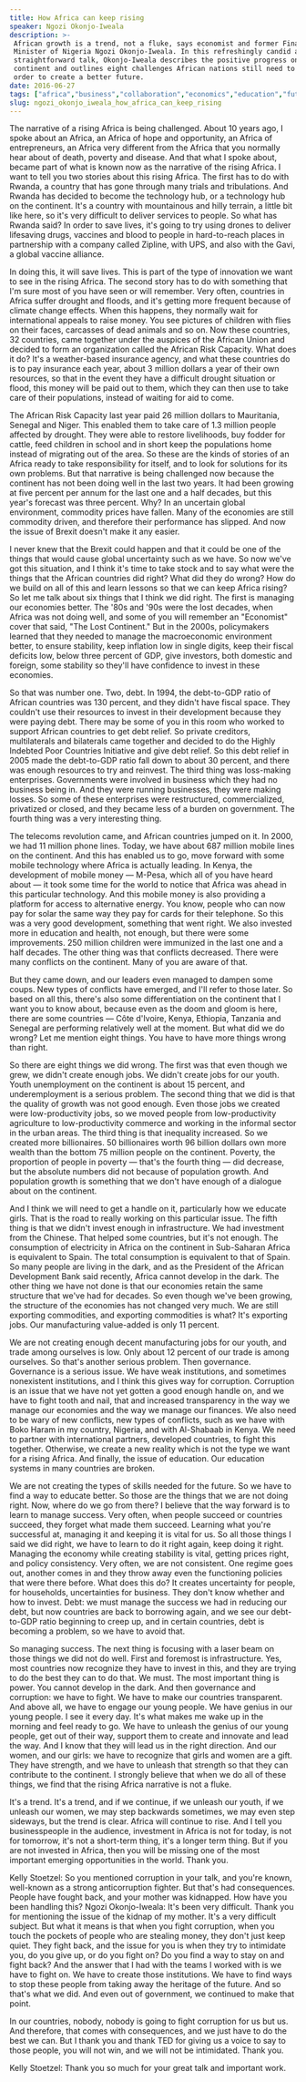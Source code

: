 ```yaml
---
title: How Africa can keep rising
speaker: Ngozi Okonjo-Iweala
description: >-
 African growth is a trend, not a fluke, says economist and former Finance
 Minister of Nigeria Ngozi Okonjo-Iweala. In this refreshingly candid and
 straightforward talk, Okonjo-Iweala describes the positive progress on the
 continent and outlines eight challenges African nations still need to address in
 order to create a better future.
date: 2016-06-27
tags: ["africa","business","collaboration","economics","education","future","global-development","global-issues","government","goalsetting","investment","natural-resources","policy","potential","society","technology","mobility","war","women"]
slug: ngozi_okonjo_iweala_how_africa_can_keep_rising
---
```


The narrative of a rising Africa is being challenged. About 10 years ago, I spoke about an
Africa, an Africa of hope and opportunity, an Africa of entrepreneurs, an Africa very
different from the Africa that you normally hear about of death, poverty and disease. And
that what I spoke about, became part of what is known now as the narrative of the rising
Africa. I want to tell you two stories about this rising Africa. The first has to do with
Rwanda, a country that has gone through many trials and tribulations. And Rwanda has
decided to become the technology hub, or a technology hub on the continent. It's a country
with mountainous and hilly terrain, a little bit like here, so it's very difficult to
deliver services to people. So what has Rwanda said? In order to save lives, it's going to
try using drones to deliver lifesaving drugs, vaccines and blood to people in
hard-to-reach places in partnership with a company called Zipline, with UPS, and also with
the Gavi, a global vaccine alliance.

In doing this, it will save lives. This is part of the type of innovation we want to see
in the rising Africa. The second story has to do with something that I'm sure most of you
have seen or will remember. Very often, countries in Africa suffer drought and floods, and
it's getting more frequent because of climate change effects. When this happens, they
normally wait for international appeals to raise money. You see pictures of children with
flies on their faces, carcasses of dead animals and so on. Now these countries, 32
countries, came together under the auspices of the African Union and decided to form an
organization called the African Risk Capacity. What does it do? It's a weather-based
insurance agency, and what these countries do is to pay insurance each year, about 3
million dollars a year of their own resources, so that in the event they have a difficult
drought situation or flood, this money will be paid out to them, which they can then use
to take care of their populations, instead of waiting for aid to come.

The African Risk Capacity last year paid 26 million dollars to Mauritania, Senegal and
Niger. This enabled them to take care of 1.3 million people affected by drought. They were
able to restore livelihoods, buy fodder for cattle, feed children in school and in short
keep the populations home instead of migrating out of the area. So these are the kinds of
stories of an Africa ready to take responsibility for itself, and to look for solutions
for its own problems. But that narrative is being challenged now because the continent has
not been doing well in the last two years. It had been growing at five percent per annum
for the last one and a half decades, but this year's forecast was three percent. Why? In
an uncertain global environment, commodity prices have fallen. Many of the economies are
still commodity driven, and therefore their performance has slipped. And now the issue of
Brexit doesn't make it any easier.

I never knew that the Brexit could happen and that it could be one of the things that
would cause global uncertainty such as we have. So now we've got this situation, and I
think it's time to take stock and to say what were the things that the African countries
did right? What did they do wrong? How do we build on all of this and learn lessons so
that we can keep Africa rising? So let me talk about six things that I think we did right.
The first is managing our economies better. The '80s and '90s were the lost decades, when
Africa was not doing well, and some of you will remember an "Economist" cover that said,
"The Lost Continent." But in the 2000s, policymakers learned that they needed to manage
the macroeconomic environment better, to ensure stability, keep inflation low in single
digits, keep their fiscal deficits low, below three percent of GDP, give investors, both
domestic and foreign, some stability so they'll have confidence to invest in these
economies.

So that was number one. Two, debt. In 1994, the debt-to-GDP ratio of African countries was
130 percent, and they didn't have fiscal space. They couldn't use their resources to
invest in their development because they were paying debt. There may be some of you in
this room who worked to support African countries to get debt relief. So private
creditors, multilaterals and bilaterals came together and decided to do the Highly
Indebted Poor Countries Initiative and give debt relief. So this debt relief in 2005 made
the debt-to-GDP ratio fall down to about 30 percent, and there was enough resources to try
and reinvest. The third thing was loss-making enterprises. Governments were involved in
business which they had no business being in. And they were running businesses, they were
making losses. So some of these enterprises were restructured, commercialized, privatized
or closed, and they became less of a burden on government. The fourth thing was a very
interesting thing.

The telecoms revolution came, and African countries jumped on it. In 2000, we had 11
million phone lines. Today, we have about 687 million mobile lines on the continent. And
this has enabled us to go, move forward with some mobile technology where Africa is
actually leading. In Kenya, the development of mobile money — M-Pesa, which all of you
have heard about — it took some time for the world to notice that Africa was ahead in this
particular technology. And this mobile money is also providing a platform for access to
alternative energy. You know, people who can now pay for solar the same way they pay for
cards for their telephone. So this was a very good development, something that went
right. We also invested more in education and health, not enough, but there were some
improvements. 250 million children were immunized in the last one and a half decades. The
other thing was that conflicts decreased. There were many conflicts on the continent. Many
of you are aware of that.

But they came down, and our leaders even managed to dampen some coups. New types of
conflicts have emerged, and I'll refer to those later. So based on all this, there's also
some differentiation on the continent that I want you to know about, because even as the
doom and gloom is here, there are some countries — Côte d'Ivoire, Kenya, Ethiopia,
Tanzania and Senegal are performing relatively well at the moment. But what did we do
wrong? Let me mention eight things. You have to have more things wrong than
right.

So there are eight things we did wrong. The first was that even though we grew, we didn't
create enough jobs. We didn't create jobs for our youth. Youth unemployment on the
continent is about 15 percent, and underemployment is a serious problem. The second thing
that we did is that the quality of growth was not good enough. Even those jobs we created
were low-productivity jobs, so we moved people from low-productivity agriculture to
low-productivity commerce and working in the informal sector in the urban areas. The third
thing is that inequality increased. So we created more billionaires. 50 billionaires worth
96 billion dollars own more wealth than the bottom 75 million people on the
continent. Poverty, the proportion of people in poverty — that's the fourth thing — did
decrease, but the absolute numbers did not because of population growth. And population
growth is something that we don't have enough of a dialogue about on the
continent.

And I think we will need to get a handle on it, particularly how we educate girls. That is
the road to really working on this particular issue. The fifth thing is that we didn't
invest enough in infrastructure. We had investment from the Chinese. That helped some
countries, but it's not enough. The consumption of electricity in Africa on the continent
in Sub-Saharan Africa is equivalent to Spain. The total consumption is equivalent to that
of Spain. So many people are living in the dark, and as the President of the African
Development Bank said recently, Africa cannot develop in the dark. The other thing we have
not done is that our economies retain the same structure that we've had for decades. So
even though we've been growing, the structure of the economies has not changed very much.
We are still exporting commodities, and exporting commodities is what? It's exporting
jobs. Our manufacturing value-added is only 11 percent.

We are not creating enough decent manufacturing jobs for our youth, and trade among
ourselves is low. Only about 12 percent of our trade is among ourselves. So that's another
serious problem. Then governance. Governance is a serious issue. We have weak institutions,
and sometimes nonexistent institutions, and I think this gives way for corruption.
Corruption is an issue that we have not yet gotten a good enough handle on, and we have to
fight tooth and nail, that and increased transparency in the way we manage our economies
and the way we manage our finances. We also need to be wary of new conflicts, new types of
conflicts, such as we have with Boko Haram in my country, Nigeria, and with Al-Shabaab in
Kenya. We need to partner with international partners, developed countries, to fight this
together. Otherwise, we create a new reality which is not the type we want for a rising
Africa. And finally, the issue of education. Our education systems in many countries are
broken.

We are not creating the types of skills needed for the future. So we have to find a way to
educate better. So those are the things that we are not doing right. Now, where do we go
from there? I believe that the way forward is to learn to manage success. Very often, when
people succeed or countries succeed, they forget what made them succeed. Learning what
you're successful at, managing it and keeping it is vital for us. So all those things I
said we did right, we have to learn to do it right again, keep doing it right. Managing
the economy while creating stability is vital, getting prices right, and policy
consistency. Very often, we are not consistent. One regime goes out, another comes in and
they throw away even the functioning policies that were there before. What does this do?
It creates uncertainty for people, for households, uncertainties for business. They don't
know whether and how to invest. Debt: we must manage the success we had in reducing our
debt, but now countries are back to borrowing again, and we see our debt-to-GDP ratio
beginning to creep up, and in certain countries, debt is becoming a problem, so we have to
avoid that.

So managing success. The next thing is focusing with a laser beam on those things we did
not do well. First and foremost is infrastructure. Yes, most countries now recognize they
have to invest in this, and they are trying to do the best they can to do that. We must.
The most important thing is power. You cannot develop in the dark. And then governance and
corruption: we have to fight. We have to make our countries transparent. And above all, we
have to engage our young people. We have genius in our young people. I see it every day.
It's what makes me wake up in the morning and feel ready to go. We have to unleash the
genius of our young people, get out of their way, support them to create and innovate and
lead the way. And I know that they will lead us in the right direction. And our women, and
our girls: we have to recognize that girls and women are a gift. They have strength, and
we have to unleash that strength so that they can contribute to the continent. I strongly
believe that when we do all of these things, we find that the rising Africa narrative is
not a fluke.

It's a trend. It's a trend, and if we continue, if we unleash our youth, if we unleash our
women, we may step backwards sometimes, we may even step sideways, but the trend is clear.
Africa will continue to rise. And I tell you businesspeople in the audience, investment in
Africa is not for today, is not for tomorrow, it's not a short-term thing, it's a longer
term thing. But if you are not invested in Africa, then you will be missing one of the
most important emerging opportunities in the world. Thank you.

Kelly Stoetzel: So you mentioned corruption in your talk, and you're known, well-known as
a strong anticorruption fighter. But that's had consequences. People have fought back, and
your mother was kidnapped. How have you been handling this? Ngozi Okonjo-Iweala: It's been
very difficult. Thank you for mentioning the issue of the kidnap of my mother. It's a very
difficult subject. But what it means is that when you fight corruption, when you touch the
pockets of people who are stealing money, they don't just keep quiet. They fight back, and
the issue for you is when they try to intimidate you, do you give up, or do you fight on?
Do you find a way to stay on and fight back? And the answer that I had with the teams I
worked with is we have to fight on. We have to create those institutions. We have to find
ways to stop these people from taking away the heritage of the future. And so that's what
we did. And even out of government, we continued to make that point.

In our countries, nobody, nobody is going to fight corruption for us but us. And
therefore, that comes with consequences, and we just have to do the best we can. But I
thank you and thank TED for giving us a voice to say to those people, you will not win,
and we will not be intimidated. Thank you.

Kelly Stoetzel: Thank you so much for your great talk and important work.

<!--
ad_duration=3.33
comment_count=22
event="TEDSummit"
external_start_time=0
has_talk_citation=1
intro_duration=11.82
is_subtitle_required="False"
is_talk_featured="True"
language="en"
language_swap="False"
native_language="en"
number_of_related_talks=6
number_of_speakers=1
number_of_subtitled_videos=21
number_of_tags=19
number_of_talk_download_languages=21
number_of_talk_more_resources=0
number_of_talk_recommendations=1
number_of_talks_take_actions=0
post_ad_duration=0.83
published_timestamp="2016-08-11 13:41:55"
recording_date="2016-06-27"
speaker_description="Economist"
speaker_id=115
speaker_is_published=1
speaker_name="Ngozi Okonjo-Iweala"
talk_more_resources=[]
talk_name="How Africa can keep rising"
talk_recommendations_blurb="Check out reading recommendations from Ngozi Okonjo-Iweala."
talks_tags=["africa","business","collaboration","economics","education","future","global-development","global-issues","government","goalsetting","investment","natural-resources","policy","potential","society","technology","mobility","war","women"]
talks_take_action=[]
url_audio="https://download.ted.com/talks/NgoziOkonjoIweala_2016T.mp3?apikey=acme-roadrunner"
url_photo_speaker="https://pe.tedcdn.com/images/ted/8168f1c24db173f854f850252e1364c68c0a101f_254x191.jpg"
url_photo_talk="https://s3.amazonaws.com/talkstar-photos/uploads/00f6e903-5661-45b6-b30c-671460b6c780/NgoziOkonjoIweala_2016T-embed.jpg"
url_webpage="https://www.ted.com/talks/ngozi_okonjo_iweala_how_africa_can_keep_rising"
video_type_name="TED Stage Talk"
-->